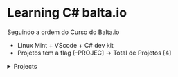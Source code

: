 # Learning C# balta.io
Seguindo a ordem do Curso do Balta.io

- Linux Mint + VScode + C# dev kit
- Projetos tem a flag [-PROJEC] -> Total de Projetos [4]

<details>
<summary>Projects</summary>
    <details>
        <summary>Calculator</summary>
        <h1> Calculator </h1>
        <p>A project for put in pratice my skills in C# basics, with an emphasis on organizing functions and converting types.</p>
        <br>
        <p><b>Menu</b><p>
        <img src="assets/Calculator-project/menu-image.png" alt="Image reference for menu of the aplication">
        <p><b>Example instruction</b><p>
        <img src="assets/Calculator-project/exemple-image.png" alt="Image reference for instruction of the aplication">
        <p><b>Square Exemple</b><p>
        <img src="assets/Calculator-project/square-exemple.png" alt="Image reference for Square exemple of the aplication">
        <p><b>Elevate yourself!!</b><p>
        <img src="assets/Calculator-project/elevate-exemple.png" alt="Image reference for elevate yourself exemple of the aplication">
        <p><b>Exiting</b><p>
        <img src="assets/Calculator-project/exiting-image.png" alt="Image reference for exiting of the aplication">
    </details>
    <details>
        <summary>StopWatch</summary>
        <h1> StopWatch</h1>
        <p>Put more basics skills, with an emphasis on organizing functions and converting types, thread/sleep, loops, return functions and more...</p>
        <br>
        <p><b>Running</b> from smallest to largest<p>
        <img src="assets/StopWatch-project/runing-timer-seconds.gif" alt="Gif demonstrading the project timer running from smallest to largest">
        <p><b>Running</b> from largest to smallest<p>
        <img src="assets/StopWatch-project/running-regressive-timer.gif" alt="Gif demonstrading the project timer running from largest to smallest">
        <p><b>Menu</b><p>
        <img src="assets/StopWatch-project/menu-image.PNG" alt="Image reference for menu exemple of the stopwatch project">
    </details>
    <details>
        <summary>TextEditor</summary>
        <h1> TextEditor</h1>
        <p>Work with Write and Read Files, functions, loops, and more....</p>
        <br>
        <p><b>Edit File</b> / Create File<p>
        <img src="assets/TextEditor-project/edit.gif" alt="Gif demonstrading the project TextEditor running and creating a new file">
        <p><b>Open File</b><p>
        <img src="assets/TextEditor-project/open.gif" alt="Gif demonstrading the project TextEditor running and edit a existing file">
        <p><b>Exit</b><p>
        <img src="assets/TextEditor-project/exit.gif" alt="Image reference for exiting of program">
    </details>
    <details>
        <summary>Html Editor</summary>
        <h1> TextEditor</h1>
        <p>Work with Write and Read Files, functions, loops, replace, manipulating strings, Regex and more....</p>
        <br>
        <p><b>Menu + HTML tags</b><p>
        <img src="assets/HtmlEditor-project/menu.gif" alt="Gif demonstrading the project HTML Text Editor running and showing the strings replaced">
        <p><b>All the functions in this video below</b> - Just a minute<p>   
               

https://github.com/odmrs/learning-csharp-baltaio/assets/143615905/63d7ef34-63fa-4d04-9d9d-24888c7366c2

 
    </details>
</details>

